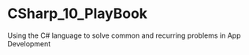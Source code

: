 # CSharp_10_PlayBook
Using the C# language to solve common and recurring problems in App Development

